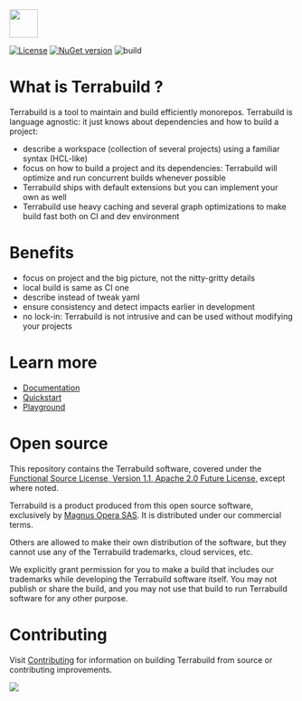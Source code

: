 <a href="https://terrabuild.io?utm_campaign=magnusopera-terrabuild-github-repo&utm_source=github.com&utm_medium=top-logo" title="Terrabuild - Monorepo build tool">
    <img src="https://terrabuild.io/images/logo-name.svg" height="50" />
</a>

<br>

[![License](https://img.shields.io/github/license/magnusopera/terrabuild)](LICENSE.md)
[![NuGet version](https://badge.fury.io/nu/terrabuild.svg)](https://www.nuget.org/packages/Terrabuild)
![build](https://github.com/magnusopera/terrabuild/actions/workflows/on-push-branch.yml/badge.svg?branch=main)

# What is Terrabuild ?
Terrabuild is a tool to maintain and build efficiently monorepos. Terrabuild is language agnostic: it just knows about dependencies and how to build a project:

- describe a workspace (collection of several projects) using a familiar syntax (HCL-like)
- focus on how to build a project and its dependencies: Terrabuild will optimize and run concurrent builds whenever possible
- Terrabuild ships with default extensions but you can implement your own as well
- Terrabuild use heavy caching and several graph optimizations to make build fast both on CI and dev environment

# Benefits
- focus on project and the big picture, not the nitty-gritty details
- local build is same as CI one
- describe instead of tweak yaml
- ensure consistency and detect impacts earlier in development
- no lock-in: Terrabuild is not intrusive and can be used without modifying your projects

# Learn more
- [Documentation](https://terrabuild.io/docs/?utm_campaign=magnusopera-terrabuild-github-repo&utm_source=github.com&utm_medium=docs)
- [Quickstart](https://terrabuild.io/docs/quick-start/?utm_campaign=magnusopera-terrabuild-github-repo&utm_source=github.com&utm_medium=quickstart)
- [Playground](https://github.com/magnusopera/terrabuild-playground)

# Open source
This repository contains the Terrabuild software, covered under the [Functional Source License, Version 1.1, Apache 2.0 Future License](LICENSE.md), except where noted.

Terrabuild is a product produced from this open source software, exclusively by [Magnus Opera SAS](https://magnusopera.io). It is distributed under our commercial terms.

Others are allowed to make their own distribution of the software, but they cannot use any of the Terrabuild trademarks, cloud services, etc.

We explicitly grant permission for you to make a build that includes our trademarks while developing the Terrabuild software itself. You may not publish or share the build, and you may not use that build to run Terrabuild software for any other purpose.

# Contributing
Visit [Contributing](CONTRIBUTING.md) for information on building Terrabuild from source or contributing improvements.

<a href="https://terrabuild.io/docs/?utm_campaign=magnusopera-terrabuild-github-repo&utm_source=github.com&utm_medium=get-started-button" title="Get Started">
    <img src="https://terrabuild.io/images/get-started.svg" />
</a>
